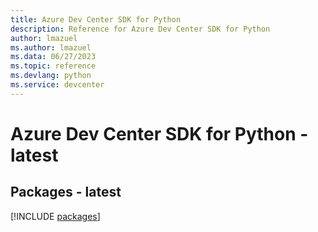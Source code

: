 ```yaml
---
title: Azure Dev Center SDK for Python
description: Reference for Azure Dev Center SDK for Python
author: lmazuel
ms.author: lmazuel
ms.data: 06/27/2023
ms.topic: reference
ms.devlang: python
ms.service: devcenter
---
```

# Azure Dev Center SDK for Python - latest
## Packages - latest
[!INCLUDE [packages](dev-center-index.md)]